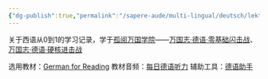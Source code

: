 ```yaml
---
{"dg-publish":true,"permalink":"/sapere-aude/multi-lingual/deutsch/lektion-0/","dgPassFrontmatter":true}
---
```



关于西语从0到1的学习记录，学于[孤阅万国学院](https://www.lonelyreader.com/respublica-linguae/)——[万国志·德语·零基础闪击战](https://lrl.lonelyreader.com/#/productDetail?productKeyId=C219)、[万国志·德语·硬核进击战](https://lrl.lonelyreader.com/#/productDetail?productKeyId=C220)

选用教材：[German for Reading](https://www.amazon.com/German-Reading-Programmed-Approach-Undergraduate/dp/0133540197)
教材音频：[每日德语听力](https://www.godic.net/webting/sharechannel?id=b4a570ee-9599-4efb-9930-6134708f70e0&ua=%2Feusoft_ting_de_android%2F10.0.0%2Fbf9cde3cc32fa91c_v%2F%2F%2F)
辅助工具：[德语助手](https://www.francochinois.com/v4/de/app/dehelper)